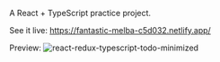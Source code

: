 A React + TypeScript practice project.

See it live: https://fantastic-melba-c5d032.netlify.app/

Preview:
![react-redux-typescript-todo-minimized](https://github.com/nimroddanielmaayan/React-TypeScript-V1/assets/30357578/50494998-7ec0-410e-a729-a93719df8631)
